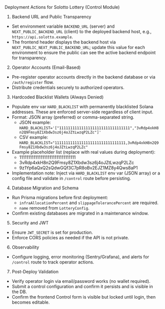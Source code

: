 Deployment Actions for Solotto Lottery (Control Module)

1) Backend URL and Public Transparency
- Set environment variable `BACKEND_URL` (server) and `NEXT_PUBLIC_BACKEND_URL` (client) to the deployed backend host, e.g., `https://api.solotto.example`.
- The frontend header displays the backend host via `NEXT_PUBLIC_NEXT_PUBLIC_BACKEND_URL`; update this value for each environment to ensure the public can see the active backend endpoint for transparency.

2) Operator Accounts (Email-Based)
- Pre-register operator accounts directly in the backend database or via `/auth/register` flow.
- Distribute credentials securely to authorized operators.

3) Hardcoded Blacklist Wallets (Always Denied)
- Populate env var `HARD_BLACKLIST` with permanently blacklisted Solana addresses. These are enforced server-side regardless of client input.
- Format: JSON array (preferred) or comma-separated string.
  - JSON example: `HARD_BLACKLIST='["11111111111111111111111111111111","3vRdp4xkH8n2Q9Fmsy8Z1Xbdw3sz6j4oJZtLwzqP2LZc"]'`
  - CSV example: `HARD_BLACKLIST="11111111111111111111111111111111,3vRdp4xkH8n2Q9Fmsy8Z1Xbdw3sz6j4oJZtLwzqP2LZc"`
- Example placeholder list (replace with real values during deployment):
  - 11111111111111111111111111111111
  - 3vRdp4xkH8n2Q9Fmsy8Z1Xbdw3sz6j4oJZtLwzqP2LZc
  - 9z1Yp6aQxQ2sQdwGQf3C7pR8oBv2EJZ1MZ8y4Qws8aP1
- Implementation note: Inject via `HARD_BLACKLIST` env var (JSON array) or a config file and validate in `/control` route before persisting.

4) Database Migration and Schema
- Run Prisma migrations before first deployment:
  - `infraAllocationPercent` and `slippageTolerancePercent` are required.
  - `name` removed from `LotteryConfig`.
- Confirm existing databases are migrated in a maintenance window.

5) Security and JWT
- Ensure `JWT_SECRET` is set for production.
- Enforce CORS policies as needed if the API is not private.

6) Observability
- Configure logging, error monitoring (Sentry/Grafana), and alerts for `/control` route to track operator actions.

7) Post-Deploy Validation
- Verify operator login via email/password works (no wallet required).
- Submit a control configuration and confirm it persists and is visible in the DB.
- Confirm the frontend Control form is visible but locked until login, then becomes editable.
